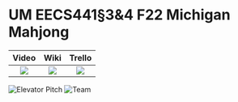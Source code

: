 # UM EECS441§3&4 F22 Michigan Mahjong

| Video  |  Wiki |  Trello  |
|:-----:|:-----:|:--------:|
|[<img src="https://eecs441.eecs.umich.edu/img/admin/video.png">][video_page]|[<img src="https://eecs441.eecs.umich.edu/img/admin/wiki.png">][wiki_page]|[<img src="https://eecs441.eecs.umich.edu/img/admin/trello.png">][agile_page]|

![Elevator Pitch](https://user-images.githubusercontent.com/70667577/206756755-a7c186f5-a961-4e90-9172-a7924c2c16f3.png)
![Team](https://user-images.githubusercontent.com/70667577/206757044-839b2259-f00e-4173-81b7-05b8f92f7280.png)

[video_page]: https://youtu.be/HPRBmXOjGPI
[wiki_page]: https://github.com/Jaksmiths/Michigan_Mahjong/wiki
[agile_page]: https://trello.com/b/zD5OYB0x/michigan-mahjong
